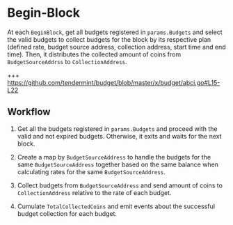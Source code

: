 <!-- order: 4 -->

# Begin-Block

At each `BeginBlock`, get all budgets registered in `params.Budgets` and select the valid budgets to collect budgets for the block by its respective plan (defined rate, budget source address, collection address, start time and end time). Then, it distributes the collected amount of coins from `BudgetSourceAddrss` to `CollectionAddress`.

+++ https://github.com/tendermint/budget/blob/master/x/budget/abci.go#L15-L22

## Workflow

1. Get all the budgets registered in `params.Budgets` and proceed with the valid and not expired budgets. Otherwise, it exits and waits for the next block. 

2. Create a map by `BudgetSourceAddress` to handle the budgets for the same `BudgetSourceAddress` together based on the same balance when calculating rates for the same `BudgetSourceAddress`.

3. Collect budgets from `BudgetSourceAddress` and send amount of coins to `CollectionAddress` relative to the rate of each budget.

4. Cumulate `TotalCollectedCoins` and emit events about the successful budget collection for each budget.

